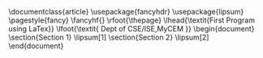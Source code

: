 \documentclass{article}
\usepackage{fancyhdr}
\usepackage{lipsum}
\pagestyle{fancy}
\fancyhf{}
\rfoot{\thepage}
\lhead{\textit{First Program using LaTex}}
\lfoot{\textit{ Dept of CSE/ISE,MyCEM }}
\begin{document}
\section{Section 1}
\lipsum[1]
\section{Section 2}
\lipsum[2]
\end{document}
